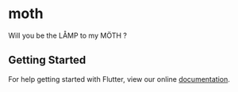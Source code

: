 # moth

Will you be the LÅMP to my MÖTH ?

## Getting Started

For help getting started with Flutter, view our online
[documentation](https://flutter.io/).

